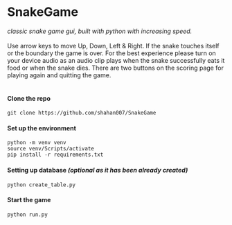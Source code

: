 # SnakeGame
_classic snake game gui, built with python with increasing speed._<br><br>
Use arrow keys to move Up, Down, Left & Right. If the snake touches itself or the boundary the game is over.
For the best experience please turn on your device audio as an audio clip plays when the snake successfully eats it food or when the snake dies.
There are two buttons on the scoring page for playing again and quitting the game.<br><br>


#### Clone the repo
```console
git clone https://github.com/shahan007/SnakeGame
```

#### Set up the environment
```console
python -m venv venv
source venv/Scripts/activate
pip install -r requirements.txt
```

#### Setting up database _(optional as it has been already created)_
```console
python create_table.py
```

#### Start the game
```console
python run.py
```
